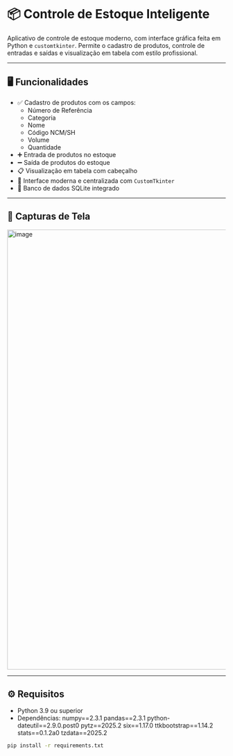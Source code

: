 # 📦 Controle de Estoque Inteligente

Aplicativo de controle de estoque moderno, com interface gráfica feita em Python e `customtkinter`. Permite o cadastro de produtos, controle de entradas e saídas e visualização em tabela com estilo profissional.

---

## 🖥️ Funcionalidades

- ✅ Cadastro de produtos com os campos:
  - Número de Referência
  - Categoria
  - Nome
  - Código NCM/SH
  - Volume
  - Quantidade
- ➕ Entrada de produtos no estoque
- ➖ Saída de produtos do estoque
- 📋 Visualização em tabela com cabeçalho
- 🎨 Interface moderna e centralizada com `CustomTkinter`
- 📁 Banco de dados SQLite integrado

---

## 📸 Capturas de Tela

<img width="1909" height="1012" alt="image" src="https://github.com/user-attachments/assets/e59e4414-e817-4e05-8545-95d336ef801b" />


---

## ⚙️ Requisitos

- Python 3.9 ou superior
- Dependências:
numpy==2.3.1
pandas==2.3.1
python-dateutil==2.9.0.post0
pytz==2025.2
six==1.17.0
ttkbootstrap==1.14.2
stats==0.1.2a0
tzdata==2025.2
```bash
pip install -r requirements.txt
